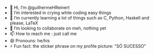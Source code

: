 - 👋 Hi, I’m @guilhermeHReinert
- 👀 I’m interested in crying while coding easy things
- 🌱 I’m currently learning a lot of things such as C, Python, Haskell and please, LaTeX
- 💞️ I’m looking to collaborate on meh, nothing yet
- 📫 How to reach me : just call me
- 😄 Pronouns: he/his
- ⚡ Fun fact: the sticker phrase on my profile picture: "SÓ SUCESSO"

<!---
guilhermeHReinert/guilhermeHReinert is a ✨ special ✨ repository because its `README.md` (this file) appears on your GitHub profile.
You can click the Preview link to take a look at your changes.
--->
